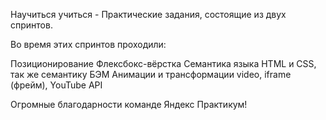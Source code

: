 
Научиться учиться - Практические задания, состоящие из двух спринтов. 

Во время этих спринтов проходили: 

Позиционирование 
Флексбокс-вёрстка 
Семантика языка HTML и CSS, так же семантику БЭМ
Анимации и трансформации 
video, iframe (фрейм), YouTube API 

Огромные благодарности команде Яндекс Практикум! 

